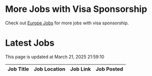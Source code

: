 # More Jobs with Visa Sponsorship

Check out [Europe Jobs](https://github.com/sureshparimi/europejobs#latest-jobs) for more jobs with visa sponsorship.

# Latest Jobs

This page is updated at March 21, 2025 21:59:10

| Job Title | Job Location | Job Link | Job Posted |
| --- | --- | --- | --- |
